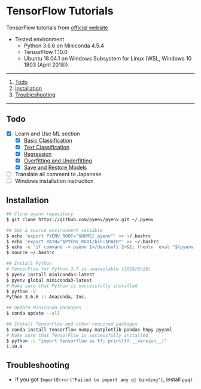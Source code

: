 # TensorFlow Tutorials

TensorFlow tutorials from [official website](https://www.tensorflow.org/)

- Tested environment
    - Python 3.6.6 on Miniconda 4.5.4
    - TensorFlow 1.10.0
    - Ubuntu 18.04.1 on Windows Subsystem for Linux (WSL, Windows 10 1803 (April 2018))

---

1. [Todo](#todo)
1. [Installation](#installation)
1. [Troubleshooting](#troubleshooting)

---

## Todo

- [x] Learn and Use ML section
    - [x] [Basic Classification](https://www.tensorflow.org/tutorials/keras/basic_classification)
    - [x] [Text Classification](https://www.tensorflow.org/tutorials/keras/basic_text_classification)
    - [x] [Regression](https://www.tensorflow.org/tutorials/keras/basic_regression)
    - [x] [Overfitting and Underfitting](https://www.tensorflow.org/tutorials/keras/overfit_and_underfit)
    - [x] [Save and Restore Models](https://www.tensorflow.org/tutorials/keras/save_and_restore_models)
- [ ] Translate all comment to Japanese
- [ ] Windows installation instruction

## Installation

```bash
## Clone pyenv repository
$ git clone https://github.com/pyenv/pyenv.git ~/.pyenv

## Set & source environment valiable
$ echo 'export PYENV_ROOT="$HOME/.pyenv"' >> ~/.bashrc
$ echo 'export PATH="$PYENV_ROOT/bin:$PATH"' >> ~/.bashrc
$ echo -e 'if command -v pyenv 1>/dev/null 2>&1; then\n  eval "$(pyenv init -)"\nfi' >> ~/.bashrc
$ source ~/.bashrc

## Install Python
# TensorFlow for Python 3.7 is unavailable (2018/8/28)
$ pyenv install miniconda3-latest
$ pyenv global miniconda3-latest
# Make sure that Python is successfully installed
$ python -V
Python 3.6.6 :: Anaconda, Inc.

## Update Miniconda packages
$ conda update --all

## Install TensorFlow and other required packages
$ conda install tensorflow numpy matplotlib pandas h5py pyyaml
# Make sure that TensorFlow is successfully installed
$ python -c "import tensorflow as tf; print(tf.__version__)"
1.10.0
```

## Troubleshooting

- If you got `ImportError("Failed to import any qt binding")`, install `pyqt`
